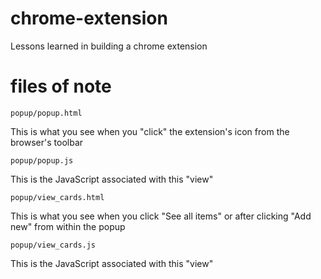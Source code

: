 # chrome-extension
Lessons learned in building a chrome extension

# files of note

`popup/popup.html`

This is what you see when you "click" the extension's icon from the browser's toolbar


`popup/popup.js`

This is the JavaScript associated with this "view"


`popup/view_cards.html`

This is what you see when you click "See all items" or after clicking "Add new" from within the popup


`popup/view_cards.js`

This is the JavaScript associated with this "view"

